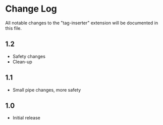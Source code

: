 # Change Log
All notable changes to the "tag-inserter" extension will be documented in this file.

## 1.2
 - Safety changes
 - Clean-up

## 1.1
 - Small pipe changes, more safety

## 1.0
- Initial release